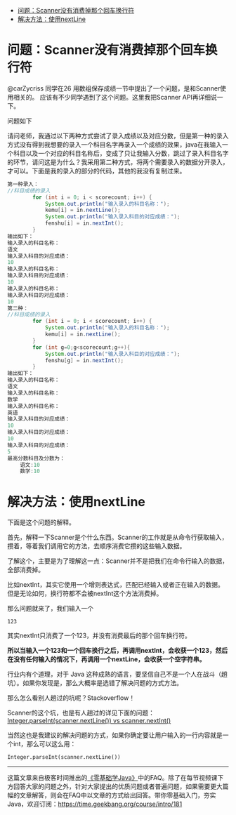 - [问题：Scanner没有消费掉那个回车换行符](#%e9%97%ae%e9%a2%98scanner%e6%b2%a1%e6%9c%89%e6%b6%88%e8%b4%b9%e6%8e%89%e9%82%a3%e4%b8%aa%e5%9b%9e%e8%bd%a6%e6%8d%a2%e8%a1%8c%e7%ac%a6)
- [解决方法：使用nextLine](#%e8%a7%a3%e5%86%b3%e6%96%b9%e6%b3%95%e4%bd%bf%e7%94%a8nextline)

# 问题：Scanner没有消费掉那个回车换行符

@carZycriss 同学在26 用数组保存成绩一节中提出了一个问题，是和Scanner使用相关的。 应该有不少同学遇到了这个问题。这里我把Scanner API再详细说一下。


问题如下

   请问老师，我通过以下两种方式尝试了录入成绩以及对应分数，但是第一种的录入方式没有得到我想要的录入一个科目名字再录入一个成绩的效果，java在我输入一个科目以及一个对应的科目名称后，变成了只让我输入分数，跳过了录入科目名字的环节，请问这是为什么？我采用第二种方式，将两个需要录入的数据分开录入，才可以。下面是我的录入的部分的代码，其他的我没有复制过来。

```java
第一种录入： 
//科目成绩的录入  
        for (int i = 0; i < scorecount; i++) {
            System.out.println("输入录入的科目名称：");
            kemu[i] = in.nextLine();
            System.out.println("输入录入科目的对应成绩：");
            fenshu[i] = in.nextInt();
        }
输出如下：
输入录入的科目名称：
语文
输入录入科目的对应成绩：
10
输入录入的科目名称：
输入录入科目的对应成绩：
10
输入录入的科目名称：
输入录入科目的对应成绩：
10
第二种：
//科目成绩的录入
        for (int i = 0; i < scorecount; i++) {
            System.out.println("输入录入的科目名称：");
            kemu[i] = in.nextLine();
        }
        for (int g=0;g<scorecount;g++){
            System.out.println("输入录入科目的对应成绩：");
            fenshu[g] = in.nextInt();
        }
输出如下：
输入录入的科目名称：
语文
输入录入的科目名称：
数学
输入录入的科目名称：
英语
输入录入科目的对应成绩：
10
输入录入科目的对应成绩：
10
输入录入科目的对应成绩：
5
最高分数科目及分数为：
    语文:10
    数学:10
```

# 解决方法：使用nextLine

下面是这个问题的解释。

首先，解释一下Scanner是个什么东西。Scanner的工作就是从命令行获取输入，攒着，等着我们调用它的方法，去顺序消费它攒的这些输入数据。

了解这个，主要是为了理解这一点：Scanner并不是把我们在命令行输入的数据，全部消费掉。

比如nextInt，其实它使用一个增则表达式，匹配已经输入或者正在输入的数据。但是无论如何，换行符都不会被nextInt这个方法消费掉。

那么问题就来了，我们输入一个

```
123

```
其实nextInt只消费了一个123，并没有消费最后的那个回车换行符。

**所以当输入一个123和一个回车换行之后，再调用nextInt，会收获一个123，然后在没有任何输入的情况下，再调用一个nextLine，会收获一个空字符串。**

行业内有个道理，对于 Java 这种成熟的语言，要坚信自己不是一个人在战斗（趟坑）。如果你发现是，那么大概率是选错了解决问题的方式方法。

那么怎么看别人趟过的坑呢？Stackoverflow！

Scanner的这个坑，也是有人趟过的详见下面的问题： [Integer.parseInt(scanner.nextLine()) vs scanner.nextInt()](https://stackoverflow.com/questions/26586489/integer-parseintscanner-nextline-vs-scanner-nextint)

当然这也是我建议的解决问题的方式，如果你确定要让用户输入的一行内容就是一个int，那么可以这么用：

```
Integer.parseInt(scanner.nextLine())
```



***

这篇文章来自极客时间推出的[《零基础学Java》](https://time.geekbang.org/course/intro/181)中的FAQ。除了在每节视频课下方回答大家的问题之外，针对大家提出的优质问题或者普遍问题，如果需要更大篇幅的文章解答，则会在FAQ中以文章的方式给出回答。带你零基础入门，夯实Java，欢迎订阅：https://time.geekbang.org/course/intro/181


